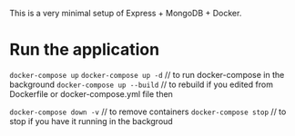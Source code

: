 This is a very minimal setup of Express + MongoDB + Docker.

# Run the application

`docker-compose up`
`docker-compose up -d` // to run docker-compose in the background
`docker-compose up --build` // to rebuild if you edited from Dockerfile or docker-compose.yml file then

`docker-compose down -v` // to remove containers
`docker-compose stop` // to stop if you have it running in the backgroud
